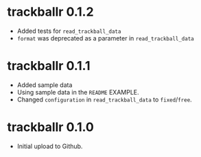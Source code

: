 # trackballr 0.1.2

* Added tests for `read_trackball_data`
* `format` was deprecated as a parameter in `read_trackball_data`

# trackballr 0.1.1

* Added sample data
* Using sample data in the `README` EXAMPLE.
* Changed `configuration` in `read_trackball_data` to `fixed`/`free`.

# trackballr 0.1.0

* Initial upload to Github.
